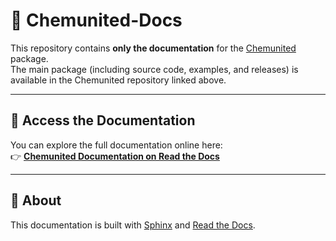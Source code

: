 # 📘 Chemunited-Docs

This repository contains **only the documentation** for the [Chemunited](https://github.com/automatedchemistry/chemunited) package.  
The main package (including source code, examples, and releases) is available in the Chemunited repository linked above.

---

## 📖 Access the Documentation

You can explore the full documentation online here:  
👉 **[Chemunited Documentation on Read the Docs](https://chemunited-docs.readthedocs.io/en/latest/)**

---

## 🧠 About

This documentation is built with [Sphinx](https://www.sphinx-doc.org/) and [Read the Docs](https://readthedocs.org/).
